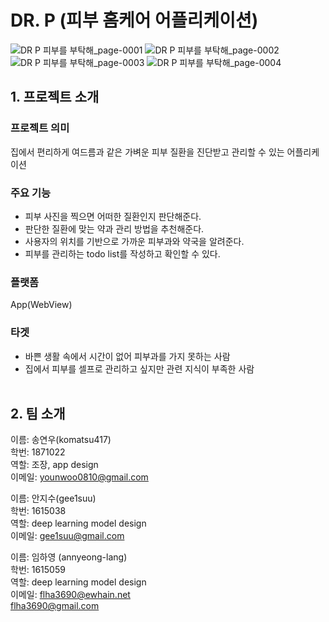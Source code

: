 # DR. P  (피부 홈케어 어플리케이션)
![_DR P_ 피부를 부탁해_page-0001](https://user-images.githubusercontent.com/80879666/144598115-6b187776-cc85-4fa1-8100-4a1170f3f19e.jpg)
![_DR P_ 피부를 부탁해_page-0002](https://user-images.githubusercontent.com/80879666/144598230-fc8c857b-9673-46c8-a7e3-155c9f731589.jpg)<br>
![_DR P_ 피부를 부탁해_page-0003](https://user-images.githubusercontent.com/80879666/144598235-10cf419e-36c5-4cc6-bd7f-4caaba263b4e.jpg)
![_DR P_ 피부를 부탁해_page-0004](https://user-images.githubusercontent.com/80879666/144598243-1ecc4db4-ae08-4208-9554-7e6ec1967718.jpg)

## 1. 프로젝트 소개
### 프로젝트 의미
집에서 편리하게 여드름과 같은 가벼운 피부 질환을 진단받고 관리할 수 있는 어플리케이션<br>
### 주요 기능
* 피부 사진을 찍으면 어떠한 질환인지 판단해준다.<br>
* 판단한 질환에 맞는 약과 관리 방법을 추천해준다.<br>
* 사용자의 위치를 기반으로 가까운 피부과와 약국을 알려준다.<br>
* 피부를 관리하는 todo list를 작성하고 확인할 수 있다.<br>
### 플랫폼
App(WebView)<br>
### 타겟<br>
* 바쁜 생활 속에서 시간이 없어 피부과를 가지 못하는 사람<br>
* 집에서 피부를 셀프로 관리하고 싶지만 관련 지식이 부족한 사람<br><br>
## 2. 팀 소개
이름: 송연우(komatsu417)<br>
학번: 1871022<br> 
역할: 조장, app design<br>
이메일: younwoo0810@gmail.com<br>

이름: 안지수(gee1suu)<br>
학번: 1615038<br>
역할:  deep learning model design<br>
이메일: gee1suu@gmail.com<br>

이름: 임하영 (annyeong-lang)<br>
학번: 1615059<br>
역할: deep learning model design<br>
이메일: flha3690@ewhain.net<br>
        flha3690@gmail.com<br>

 


